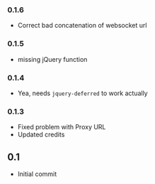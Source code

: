 ### 0.1.6

- Correct bad concatenation of websocket url

### 0.1.5

- missing jQuery function

### 0.1.4

- Yea, needs `jquery-deferred` to work actually

### 0.1.3

- Fixed problem with Proxy URL
- Updated credits

## 0.1

- Initial commit